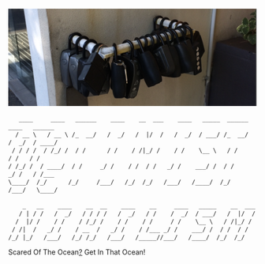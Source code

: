 <img
  src="https://raw.githubusercontent.com/sotogito/sotogito/main/asserts/a_lock_that_keeps_the_key.png"
  alt="sukipi keycap"
/>

``` Optimistic Nihilism
   ____     ____   ______    ____    __  ___    ____   _____  ______    ____   ______
  / __ \   / __ \ /_  __/   /  _/   /  |/  /   /  _/  / ___/ /_  __/   /  _/  / ____/
 / / / /  / /_/ /  / /      / /    / /|_/ /    / /    \__ \   / /      / /   / /     
/ /_/ /  / ____/  / /     _/ /    / /  / /   _/ /    ___/ /  / /     _/ /   / /___   
\____/  /_/      /_/     /___/   /_/  /_/   /___/   /____/  /_/     /___/   \____/

    _   __    ____    __  __    ____    __     ____   _____    __  ___
   / | / /   /  _/   / / / /   /  _/   / /    /  _/  / ___/   /  |/  /
  /  |/ /    / /    / /_/ /    / /    / /     / /    \__ \   / /|_/ / 
 / /|  /   _/ /    / __  /   _/ /    / /___ _/ /    ___/ /  / /  / /  
/_/ |_/   /___/   /_/ /_/   /___/   /_____//___/   /____/  /_/  /_/                                                                                                                                
```

Scared Of The Ocean[?](https://medium.com/@sukipiofsotogito) Get In That Ocean!

<!--
**sotogito/sotogito** is a ✨ _special_ ✨ repository because its `README.md` (this file) appears on your GitHub profile.

Here are some ideas to get you started:

- 🔭 I’m currently working on ...
- 🌱 I’m currently learning ...
- 👯 I’m looking to collaborate on ...
- 🤔 I’m looking for help with ...
- 💬 Ask me about ...
- 📫 How to reach me: ...
- 😄 Pronouns: ...
- ⚡ Fun fact: ...

<div align="center">
  <h2>
    <em>🏡 Welcome to sukipi village 🕊️</em>
  </h2>
  <img src="https://raw.githubusercontent.com/sotogito/sotogito/main/asserts/sukipi_village_hello.gif" />
</div>

https://github.com/sotogito/sotogito/blob/main/asserts/keycap_sukipi.jpg

-->
